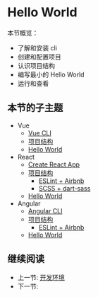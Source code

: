 # Hello World

本节概览：

+ 了解和安装 cli
+ 创建和配置项目
+ 认识项目结构
+ 编写最小的 Hello World
+ 运行和查看

## 本节的子主题

+ Vue
  + [Vue CLI](./vue-cli.md)
  + [项目结构](./vra-vue.md)
  + [Hello World](./vue-hello-world.md)
+ React
  + [Create React App](./create-react-app.md)
  + [项目结构](./vra-react.md)
    + [ESLint + Airbnb](./vra-react-eslint.md)
    + [SCSS + dart-sass](./vra-react-scss.md)
  + [Hello World](./react-hello-world.md)
+ Angular
  + [Angular CLI](./angular-cli.md)
  + [项目结构](./vra-angular.md)
    + [ESLint + Airbnb](./vra-angular-eslint.md)
  + [Hello World](./angular-hello-world.md)

## 继续阅读

+ 上一节: [开发环境](../development-environment.md)
+ 下一节:
